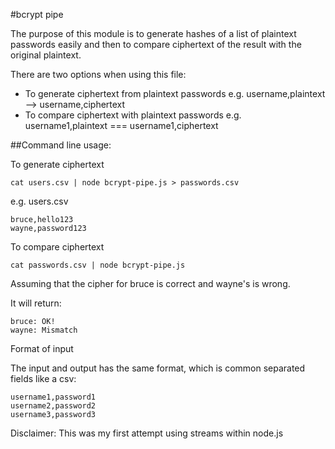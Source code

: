 #bcrypt pipe 

The purpose of this module is to generate hashes of a list of plaintext passwords easily and
then to compare ciphertext of the result with the original plaintext. 

There are two options when using this file:
* To generate ciphertext from plaintext passwords e.g. username,plaintext --> username,ciphertext
* To compare ciphertext with plaintext passwords e.g. username1,plaintext === username1,ciphertext

##Command line usage:

To generate ciphertext

`cat users.csv | node bcrypt-pipe.js > passwords.csv`

e.g. users.csv

```
bruce,hello123
wayne,password123
```

To compare ciphertext

`cat passwords.csv | node bcrypt-pipe.js`

Assuming that the cipher for bruce is correct and wayne's is wrong. 

It will return:
```
bruce: OK!
wayne: Mismatch 
```

Format of input

The input and output has the same format, which is common separated fields like a csv:

```
username1,password1
username2,password2
username3,password3
```

Disclaimer: This was my first attempt using streams within node.js